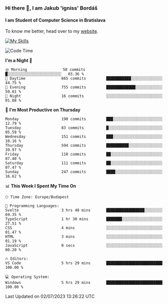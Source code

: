 ### Hi there 👋, I am Jakub 'igniss' Bordáš

#### I am Student of Computer Science in Bratislava
To know me better, head over to my [website](https://bordas.sk).

[![My Skills](https://skillicons.dev/icons?i=js,html,css,figma,svelte,java,kotlin,python,postgresql,typescript,nest,nodejs)](https://bordas.sk)


<!--START_SECTION:waka-->
![Code Time](http://img.shields.io/badge/Code%20Time-1%2C187%20hrs%2019%20mins-blue)

**I'm a Night 🦉** 

```text
🌞 Morning                50 commits          █░░░░░░░░░░░░░░░░░░░░░░░░   03.36 % 
🌆 Daytime                665 commits         ███████████░░░░░░░░░░░░░░   44.75 % 
🌃 Evening                755 commits         █████████████░░░░░░░░░░░░   50.81 % 
🌙 Night                  16 commits          ░░░░░░░░░░░░░░░░░░░░░░░░░   01.08 % 
```
📅 **I'm Most Productive on Thursday** 

```text
Monday                   190 commits         ███░░░░░░░░░░░░░░░░░░░░░░   12.79 % 
Tuesday                  83 commits          █░░░░░░░░░░░░░░░░░░░░░░░░   05.59 % 
Wednesday                151 commits         ███░░░░░░░░░░░░░░░░░░░░░░   10.16 % 
Thursday                 594 commits         ██████████░░░░░░░░░░░░░░░   39.97 % 
Friday                   110 commits         ██░░░░░░░░░░░░░░░░░░░░░░░   07.40 % 
Saturday                 111 commits         ██░░░░░░░░░░░░░░░░░░░░░░░   07.47 % 
Sunday                   247 commits         ████░░░░░░░░░░░░░░░░░░░░░   16.62 % 
```


📊 **This Week I Spent My Time On** 

```text
🕑︎ Time Zone: Europe/Budapest

💬 Programming Languages: 
Svelte                   3 hrs 48 mins       █████████████████░░░░░░░░   69.35 % 
TypeScript               1 hr 30 mins        ███████░░░░░░░░░░░░░░░░░░   27.51 % 
CSS                      4 mins              ░░░░░░░░░░░░░░░░░░░░░░░░░   01.47 % 
HTML                     3 mins              ░░░░░░░░░░░░░░░░░░░░░░░░░   01.19 % 
JavaScript               0 secs              ░░░░░░░░░░░░░░░░░░░░░░░░░   00.20 % 

🔥 Editors: 
VS Code                  5 hrs 29 mins       █████████████████████████   100.00 % 

💻 Operating System: 
Windows                  5 hrs 29 mins       █████████████████████████   100.00 % 
```


 Last Updated on 02/07/2023 13:26:22 UTC
<!--END_SECTION:waka-->

